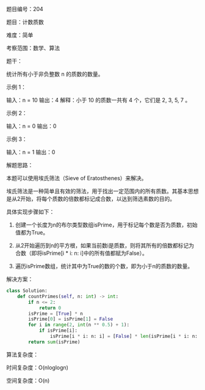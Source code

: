 题目编号：204

题目：计数质数

难度：简单

考察范围：数学、算法

题干：

统计所有小于非负整数 n 的质数的数量。

示例 1：

输入：n = 10
输出：4
解释：小于 10 的质数一共有 4 个，它们是 2, 3, 5, 7 。

示例 2：

输入：n = 0
输出：0

示例 3：

输入：n = 1
输出：0

解题思路：

本题可以使用埃氏筛法（Sieve of Eratosthenes）来解决。

埃氏筛法是一种简单且有效的筛法，用于找出一定范围内的所有质数。其基本思想是从2开始，将每个质数的倍数都标记成合数，以达到筛选素数的目的。

具体实现步骤如下：

1. 创建一个长度为n的布尔类型数组isPrime，用于标记每个数是否为质数，初始值都为True。

2. 从2开始遍历到n的平方根，如果当前数i是质数，则将其所有的倍数都标记为合数（即将isPrime[i * i: n: i]中的所有值都赋为False）。

3. 遍历isPrime数组，统计其中为True的数的个数，即为小于n的质数的数量。

解决方案：

```python
class Solution:
    def countPrimes(self, n: int) -> int:
        if n <= 2:
            return 0
        isPrime = [True] * n
        isPrime[0] = isPrime[1] = False
        for i in range(2, int(n ** 0.5) + 1):
            if isPrime[i]:
                isPrime[i * i: n: i] = [False] * len(isPrime[i * i: n: i])
        return sum(isPrime)
```

算法复杂度：

时间复杂度：O(nloglogn)

空间复杂度：O(n)